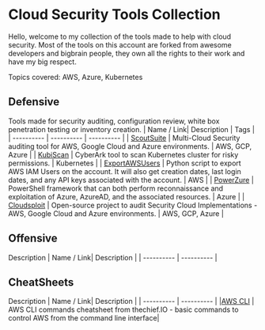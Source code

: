 # Cloud Security Tools Collection
Hello, welcome to my collection of the tools made to help with cloud security. 
Most of the tools on this account are forked from awesome developers and bigbrain people, they own all the rights to their work and have my big respect.

Topics covered: AWS, Azure, Kubernetes

## Defensive
Tools made for security auditing, configuration review, white box penetration testing or inventory creation.
| Name / Link| Description | Tags |
| ---------- | ---------- | ---------- |
| [ScoutSuite](https://github.com/nccgroup/ScoutSuite) | Multi-Cloud Security auditing tool for AWS, Google Cloud and Azure environments. | AWS, GCP, Azure |
| [KubiScan](https://github.com/diokhancze/KubiScan) | CyberArk tool to scan Kubernetes cluster for risky permissions. | Kubernetes |
| [ExportAWSUsers](https://github.com/diokhancze/ExportAWSUsers) | Python script to export AWS IAM Users on the account. It will also get creation dates, last login dates, and any API keys associated with the account. | AWS |
| [PowerZure](https://github.com/diokhancze/PowerZure) | PowerShell framework that can both perform reconnaissance and exploitation of Azure, AzureAD, and the associated resources.  | Azure |
| [Cloudsploit](https://github.com/diokhancze/cloudsploit) | Open-source project to audit Security Cloud Implementations - AWS, Google Cloud and Azure environments. | AWS, GCP, Azure |



## Offensive
Description
| Name / Link| Description |
| ---------- | ---------- |


## CheatSheets
Description
| Name / Link| Description |
| ---------- | ---------- |
|[AWS CLI](https://static.thechief.io/prod/documents/ebookcover.pdf) | AWS CLI commands cheatsheet from thechief.IO - basic commands to control AWS from the command line interface|
